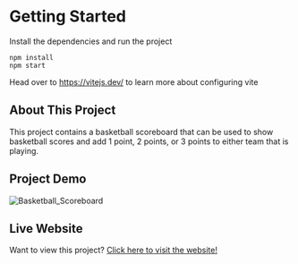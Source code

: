 # Getting Started
Install the dependencies and run the project
```
npm install
npm start
```

Head over to https://vitejs.dev/ to learn more about configuring vite

## About This Project
This project contains a basketball scoreboard that can be used to show basketball scores and add 1 point, 2 points, or 3 points to either team that is playing.

## Project Demo
![Basketball_Scoreboard](https://github.com/user-attachments/assets/32997e24-9d67-4e16-8a16-94554f0ed022)

## Live Website
Want to view this project? <a href="https://bballscorejr.netlify.app/" target="_blank">Click here to visit the website!</a>
